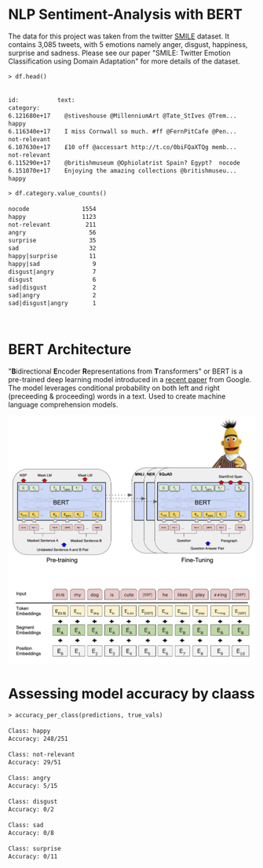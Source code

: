 # NLP Sentiment-Analysis with BERT

The data for this project was taken from the twitter [SMILE](https://figshare.com/articles/dataset/smile_annotations_final_csv/3187909/2) dataset. 
It contains 3,085 tweets, with 5 emotions namely anger, disgust, happiness, surprise and sadness. Please see our paper "SMILE: Twitter Emotion Classification using Domain Adaptation" for more details of the dataset.

```
> df.head()


id:	          text:	                                            category:	
6.121680e+17	@stiveshouse @MillenniumArt @Tate_StIves @Trem...	happy
6.116340e+17	I miss Cornwall so much. #ff @FernPitCafe @Pen...	not-relevant
6.107630e+17	£10 off @accessart http://t.co/0biFQaXTQg memb...	not-relevant
6.115290e+17	@britishmuseum @Ophiolatrist Spain? Egypt?	nocode
6.151070e+17	Enjoying the amazing collections @britishmuseu...	happy
```
```
> df.category.value_counts()

nocode               1554
happy                1123
not-relevant          211
angry                  56
surprise               35
sad                    32
happy|surprise         11
happy|sad               9
disgust|angry           7
disgust                 6
sad|disgust             2
sad|angry               2
sad|disgust|angry       1
```
<br/>

# BERT Architecture

"**B**idirectional **E**ncoder **R**epresentations from **T**ransformers" or BERT is a 
pre-trained deep learning model introduced in a [recent paper](https://arxiv.org/pdf/1810.04805.pdf) from Google. 
The model leverages conditional probability on both left and right (preceeding & proceeding) words in a text. Used to create machine language comprehension models.

![cover_photo](BERT_diagrams.png)


# Assessing model accuracy by claass
```
> accuracy_per_class(predictions, true_vals)

Class: happy
Accuracy: 248/251

Class: not-relevant
Accuracy: 29/51

Class: angry
Accuracy: 5/15

Class: disgust
Accuracy: 0/2

Class: sad
Accuracy: 0/8

Class: surprise
Accuracy: 0/11
```
